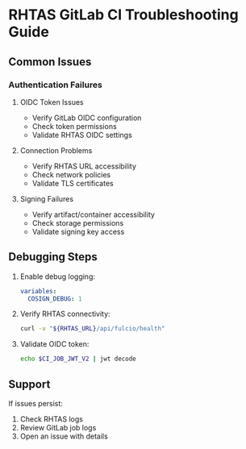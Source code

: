 # RHTAS GitLab CI Troubleshooting Guide

## Common Issues

### Authentication Failures

1. OIDC Token Issues
   - Verify GitLab OIDC configuration
   - Check token permissions
   - Validate RHTAS OIDC settings

2. Connection Problems
   - Verify RHTAS URL accessibility
   - Check network policies
   - Validate TLS certificates

3. Signing Failures
   - Verify artifact/container accessibility
   - Check storage permissions
   - Validate signing key access

## Debugging Steps

1. Enable debug logging:
   ```yaml
   variables:
     COSIGN_DEBUG: 1
   ```

2. Verify RHTAS connectivity:
   ```bash
   curl -v "${RHTAS_URL}/api/fulcio/health"
   ```

3. Validate OIDC token:
   ```bash
   echo $CI_JOB_JWT_V2 | jwt decode
   ```

## Support

If issues persist:
1. Check RHTAS logs
2. Review GitLab job logs
3. Open an issue with details